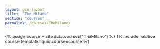 ```yaml
---
layout: gcn-layout
title:  "The Milano"
section: "courses"
permalink: /courses/TheMilano/
---
```


{% assign course = site.data.courses["TheMilano"] %}
{% include_relative course-template.liquid course=course %}
